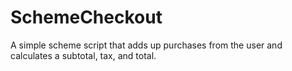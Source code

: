 # SchemeCheckout
A simple scheme script that adds up purchases from the user and calculates a subtotal, tax, and total.

